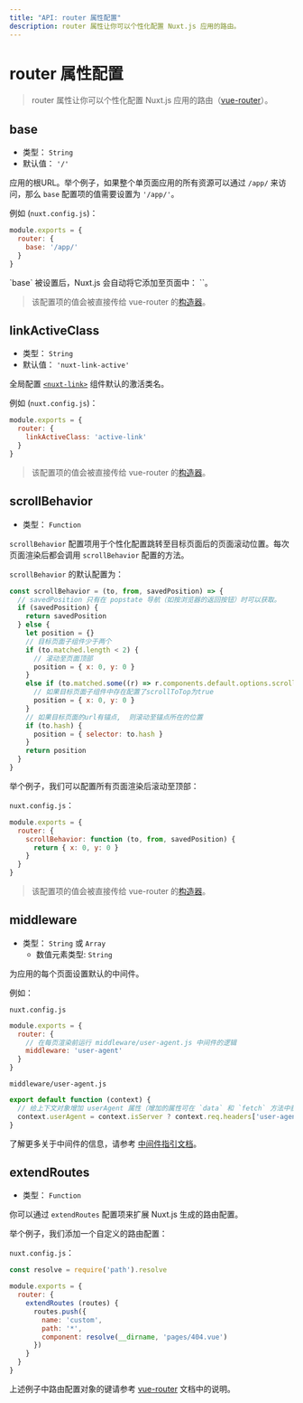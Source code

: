 ```yaml
---
title: "API: router 属性配置"
description: router 属性让你可以个性化配置 Nuxt.js 应用的路由。
---
```


# router 属性配置

> router 属性让你可以个性化配置 Nuxt.js 应用的路由（[vue-router](https://router.vuejs.org/zh-cn/)）。

## base

- 类型： `String`
- 默认值： `'/'`

应用的根URL。举个例子，如果整个单页面应用的所有资源可以通过 `/app/` 来访问，那么 `base` 配置项的值需要设置为 `'/app/'`。

例如 (`nuxt.config.js`)：
```js
module.exports = {
  router: {
    base: '/app/'
  }
}
```

<p class="Alert Alert-blue">`base` 被设置后，Nuxt.js 会自动将它添加至页面中： `<base href="{{ router.base }}"/>`。</p>

> 该配置项的值会被直接传给 vue-router 的[构造器](https://router.vuejs.org/zh-cn/api/options.html)。

## linkActiveClass

- 类型： `String`
- 默认值： `'nuxt-link-active'`

全局配置 [`<nuxt-link>`](/api/components-nuxt-link) 组件默认的激活类名。

例如 (`nuxt.config.js`)：
```js
module.exports = {
  router: {
    linkActiveClass: 'active-link'
  }
}
```

> 该配置项的值会被直接传给 vue-router 的[构造器](https://router.vuejs.org/zh-cn/api/options.html)。

## scrollBehavior

- 类型： `Function`

`scrollBehavior` 配置项用于个性化配置跳转至目标页面后的页面滚动位置。每次页面渲染后都会调用 `scrollBehavior` 配置的方法。

`scrollBehavior` 的默认配置为：
```js
const scrollBehavior = (to, from, savedPosition) => {
  // savedPosition 只有在 popstate 导航（如按浏览器的返回按钮）时可以获取。
  if (savedPosition) {
    return savedPosition
  } else {
    let position = {}
    // 目标页面子组件少于两个
    if (to.matched.length < 2) {
      // 滚动至页面顶部
      position = { x: 0, y: 0 }
    }
    else if (to.matched.some((r) => r.components.default.options.scrollToTop)) {
      // 如果目标页面子组件中存在配置了scrollToTop为true
      position = { x: 0, y: 0 }
    }
    // 如果目标页面的url有锚点,  则滚动至锚点所在的位置
    if (to.hash) {
      position = { selector: to.hash }
    }
    return position
  }
}
```

举个例子，我们可以配置所有页面渲染后滚动至顶部：

`nuxt.config.js`：
```js
module.exports = {
  router: {
    scrollBehavior: function (to, from, savedPosition) {
      return { x: 0, y: 0 }
    }
  }
}
```

> 该配置项的值会被直接传给 vue-router 的[构造器](https://router.vuejs.org/zh-cn/api/options.html)。

## middleware

- 类型： `String` 或 `Array`
  - 数值元素类型: `String`

为应用的每个页面设置默认的中间件。

例如：

`nuxt.config.js`
```js
module.exports = {
  router: {
    // 在每页渲染前运行 middleware/user-agent.js 中间件的逻辑
    middleware: 'user-agent'
  }
}
```

`middleware/user-agent.js`
```js
export default function (context) {
  // 给上下文对象增加 userAgent 属性（增加的属性可在 `data` 和 `fetch` 方法中获取）
  context.userAgent = context.isServer ? context.req.headers['user-agent'] : navigator.userAgent
}
```

了解更多关于中间件的信息，请参考 [中间件指引文档](/guide/routing#中间件)。

## extendRoutes

- 类型： `Function`

你可以通过 `extendRoutes` 配置项来扩展 Nuxt.js 生成的路由配置。

举个例子，我们添加一个自定义的路由配置：

`nuxt.config.js`：
```js
const resolve = require('path').resolve

module.exports = {
  router: {
    extendRoutes (routes) {
      routes.push({
        name: 'custom',
        path: '*',
        component: resolve(__dirname, 'pages/404.vue')
      })
    }
  }
}
```

上述例子中路由配置对象的键请参考 [vue-router](https://router.vuejs.org/zh-cn/) 文档中的说明。
